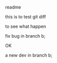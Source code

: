 readme

this is to test git diff

to see what happen



fix bug in branch b;

OK 



a new dev in branch b;